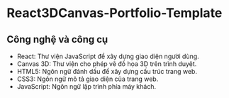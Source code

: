 # React3DCanvas-Portfolio-Template
## Công nghệ và công cụ

- React: Thư viện JavaScript để xây dựng giao diện người dùng.
- Canvas 3D: Thư viện cho phép vẽ đồ họa 3D trên trình duyệt.
- HTML5: Ngôn ngữ đánh dấu để xây dựng cấu trúc trang web.
- CSS3: Ngôn ngữ mô tả giao diện của trang web.
- JavaScript: Ngôn ngữ lập trình phía máy khách.
